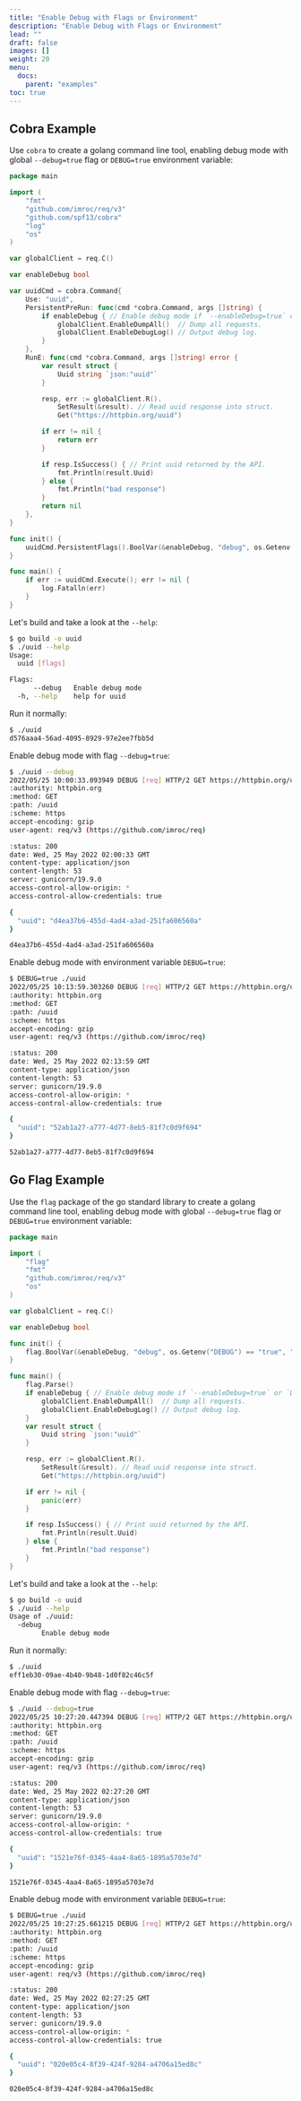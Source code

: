 ```yaml
---
title: "Enable Debug with Flags or Environment"
description: "Enable Debug with Flags or Environment"
lead: ""
draft: false
images: []
weight: 20
menu:
  docs:
    parent: "examples"
toc: true
---
```


## Cobra Example

Use `cobra` to create a golang command line tool, enabling debug mode with global `--debug=true` flag or `DEBUG=true` environment variable:

```go
package main

import (
	"fmt"
	"github.com/imroc/req/v3"
	"github.com/spf13/cobra"
	"log"
	"os"
)

var globalClient = req.C()

var enableDebug bool

var uuidCmd = cobra.Command{
	Use: "uuid",
	PersistentPreRun: func(cmd *cobra.Command, args []string) {
		if enableDebug { // Enable debug mode if `--enableDebug=true` or `DEBUG=true`.
			globalClient.EnableDumpAll()  // Dump all requests.
			globalClient.EnableDebugLog() // Output debug log.
		}
	},
	RunE: func(cmd *cobra.Command, args []string) error {
		var result struct {
			Uuid string `json:"uuid"`
		}

		resp, err := globalClient.R().
			SetResult(&result). // Read uuid response into struct.
			Get("https://httpbin.org/uuid")

		if err != nil {
			return err
		}

		if resp.IsSuccess() { // Print uuid returned by the API.
			fmt.Println(result.Uuid)
		} else {
			fmt.Println("bad response")
		}
		return nil
	},
}

func init() {
	uuidCmd.PersistentFlags().BoolVar(&enableDebug, "debug", os.Getenv("DEBUG") == "true", "Enable debug mode")
}

func main() {
	if err := uuidCmd.Execute(); err != nil {
		log.Fatalln(err)
	}
}
```

Let's build and take a look at the `--help`:

```bash
$ go build -o uuid
$ ./uuid --help
Usage:
  uuid [flags]

Flags:
      --debug   Enable debug mode
  -h, --help    help for uuid
```

Run it normally:

```bash
$ ./uuid
d576aaa4-56ad-4095-8929-97e2ee7fbb5d
```

Enable debug mode with flag `--debug=true`:

```bash
$ ./uuid --debug
2022/05/25 10:00:33.093949 DEBUG [req] HTTP/2 GET https://httpbin.org/uuid
:authority: httpbin.org
:method: GET
:path: /uuid
:scheme: https
accept-encoding: gzip
user-agent: req/v3 (https://github.com/imroc/req)

:status: 200
date: Wed, 25 May 2022 02:00:33 GMT
content-type: application/json
content-length: 53
server: gunicorn/19.9.0
access-control-allow-origin: *
access-control-allow-credentials: true

{
  "uuid": "d4ea37b6-455d-4ad4-a3ad-251fa606560a"
}

d4ea37b6-455d-4ad4-a3ad-251fa606560a
```

Enable debug mode with environment variable `DEBUG=true`:

```bash
$ DEBUG=true ./uuid
2022/05/25 10:13:59.303260 DEBUG [req] HTTP/2 GET https://httpbin.org/uuid
:authority: httpbin.org
:method: GET
:path: /uuid
:scheme: https
accept-encoding: gzip
user-agent: req/v3 (https://github.com/imroc/req)

:status: 200
date: Wed, 25 May 2022 02:13:59 GMT
content-type: application/json
content-length: 53
server: gunicorn/19.9.0
access-control-allow-origin: *
access-control-allow-credentials: true

{
  "uuid": "52ab1a27-a777-4d77-8eb5-81f7c0d9f694"
}

52ab1a27-a777-4d77-8eb5-81f7c0d9f694
```

## Go Flag Example

Use the `flag` package of the go standard library to create a golang command line tool, enabling debug mode with global `--debug=true` flag or `DEBUG=true` environment variable:

```go
package main

import (
	"flag"
	"fmt"
	"github.com/imroc/req/v3"
	"os"
)

var globalClient = req.C()

var enableDebug bool

func init() {
	flag.BoolVar(&enableDebug, "debug", os.Getenv("DEBUG") == "true", "Enable debug mode")
}

func main() {
	flag.Parse()
	if enableDebug { // Enable debug mode if `--enableDebug=true` or `DEBUG=true`.
		globalClient.EnableDumpAll()  // Dump all requests.
		globalClient.EnableDebugLog() // Output debug log.
	}
	var result struct {
		Uuid string `json:"uuid"`
	}

	resp, err := globalClient.R().
		SetResult(&result). // Read uuid response into struct.
		Get("https://httpbin.org/uuid")

	if err != nil {
		panic(err)
	}

	if resp.IsSuccess() { // Print uuid returned by the API.
		fmt.Println(result.Uuid)
	} else {
		fmt.Println("bad response")
	}
}
```

Let's build and take a look at the `--help`:

```bash
$ go build -o uuid
$ ./uuid --help
Usage of ./uuid:
  -debug
        Enable debug mode
```

Run it normally:

```bash
$ ./uuid
eff1eb30-09ae-4b40-9b48-1d0f82c46c5f
```

Enable debug mode with flag `--debug=true`:

```bash
$ ./uuid --debug=true
2022/05/25 10:27:20.447394 DEBUG [req] HTTP/2 GET https://httpbin.org/uuid
:authority: httpbin.org
:method: GET
:path: /uuid
:scheme: https
accept-encoding: gzip
user-agent: req/v3 (https://github.com/imroc/req)

:status: 200
date: Wed, 25 May 2022 02:27:20 GMT
content-type: application/json
content-length: 53
server: gunicorn/19.9.0
access-control-allow-origin: *
access-control-allow-credentials: true

{
  "uuid": "1521e76f-0345-4aa4-8a65-1895a5703e7d"
}

1521e76f-0345-4aa4-8a65-1895a5703e7d
```

Enable debug mode with environment variable `DEBUG=true`:

```bash
$ DEBUG=true ./uuid
2022/05/25 10:27:25.661215 DEBUG [req] HTTP/2 GET https://httpbin.org/uuid
:authority: httpbin.org
:method: GET
:path: /uuid
:scheme: https
accept-encoding: gzip
user-agent: req/v3 (https://github.com/imroc/req)

:status: 200
date: Wed, 25 May 2022 02:27:25 GMT
content-type: application/json
content-length: 53
server: gunicorn/19.9.0
access-control-allow-origin: *
access-control-allow-credentials: true

{
  "uuid": "020e05c4-8f39-424f-9284-a4706a15ed8c"
}

020e05c4-8f39-424f-9284-a4706a15ed8c
```
